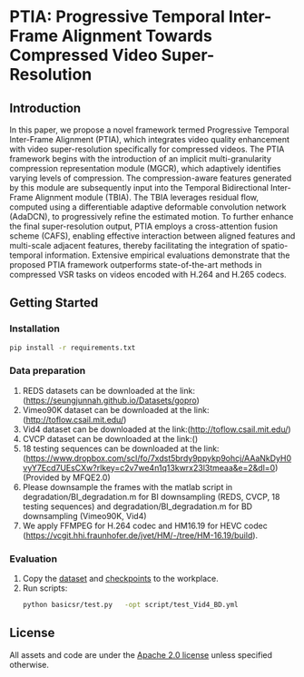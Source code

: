 # PTIA: Progressive Temporal Inter-Frame Alignment Towards Compressed Video Super-Resolution

## Introduction

In this paper, we propose a novel framework termed Progressive Temporal Inter-Frame Alignment (PTIA), which integrates video quality enhancement with video super-resolution specifically for compressed videos. 
The PTIA framework begins with the introduction of an implicit multi-granularity compression representation module (MGCR), which adaptively identifies varying levels of compression. The compression-aware features generated by this module are subsequently input into the Temporal Bidirectional Inter-Frame Alignment module (TBIA). The TBIA leverages residual flow, computed using a differentiable adaptive deformable convolution network (AdaDCN), to progressively refine the estimated motion.
To further enhance the final super-resolution output, PTIA employs a cross-attention fusion scheme (CAFS), enabling effective interaction between aligned features and multi-scale adjacent features, thereby facilitating the integration of spatio-temporal information. Extensive empirical evaluations demonstrate that the proposed PTIA framework outperforms state-of-the-art methods in compressed VSR tasks on videos encoded with H.264 and H.265 codecs.
## Getting Started


### Installation

  ```bash
  pip install -r requirements.txt
  ```
### Data preparation
1. REDS datasets can be downloaded at the link:(https://seungjunnah.github.io/Datasets/gopro)
2. Vimeo90K dataset can be downloaded at the link:(http://toflow.csail.mit.edu/)
3. Vid4 dataset can be downloaded at the link:(http://toflow.csail.mit.edu/)
4. CVCP dataset can be downloaded at the link:()
5. 18 testing sequences can be downloaded at the link: (https://www.dropbox.com/scl/fo/7xdst5brdy9ppykp9ohcj/AAaNkDyH0vyY7Ecd7UEsCXw?rlkey=c2v7we4n1q13kwrx23l3tmeaa&e=2&dl=0) (Provided by MFQE2.0) 
6. Please downsample the frames with the matlab script in degradation/BI_degradation.m for BI downsampling (REDS, CVCP, 18 testing sequences) and degradation/BI_degradation.m for BD downsampling (Vimeo90K, Vid4)
7. We apply FFMPEG for H.264 codec and HM16.19 for HEVC codec (https://vcgit.hhi.fraunhofer.de/jvet/HM/-/tree/HM-16.19/build).

### Evaluation
1. Copy the [dataset]() and [checkpoints]() to the workplace. 
2. Run scripts:
    ```bash
    python basicsr/test.py   -opt script/test_Vid4_BD.yml
    ```

## License

All assets and code are under the [Apache 2.0 license](./LICENSE) unless specified otherwise.